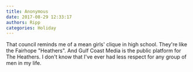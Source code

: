 ```yaml
---
title: Anonymous
date: 2017-08-29 12:33:17
authors: Ripp
categories: Holiday
---
```


 That council reminds me of a mean girls' clique in high school. They're like the Fairhope "Heathers".  And Gulf Coast Media is the public platform for The Heathers.  I don't know that I've ever had less respect for any group of men in my life.